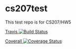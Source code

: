 # cs207test

This test repo is for CS207/HW5

[Travis ![Build Status](https://travis-ci.org/shijc/cs207test.svg?branch=master)](https://travis-ci.org/shijc/cs207test.svg?branch=master)

[Coverall ![Coverage Status](https://coveralls.io/repos/github/shijc/cs207test/badge.svg?branch=master)](https://coveralls.io/github/shijc/cs207test?branch=master)
